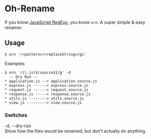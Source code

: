# Oh-Rename

If you know [JavaScript RegExp](https://developer.mozilla.org/en/docs/Web/JavaScript/Guide/Regular_Expressions), you know `orn`. A super simple & easy renamer.

## Usage

```
$ orn '/<pattern>/<replaceString>/gi'
```

Examples:

```
$ orn '/(\.js)$/source$1/g' -d
  -- Dry Run --
* application.js --> application.source.js
* express.js ------> express.source.js
* request.js ------> request.source.js
* response.js -----> response.source.js
* utils.js --------> utils.source.js
* view.js ---------> view.source.js
```

### Switches

  -d, --dry-run  
    Show how the files would be renamed, but don't actually do anything.
